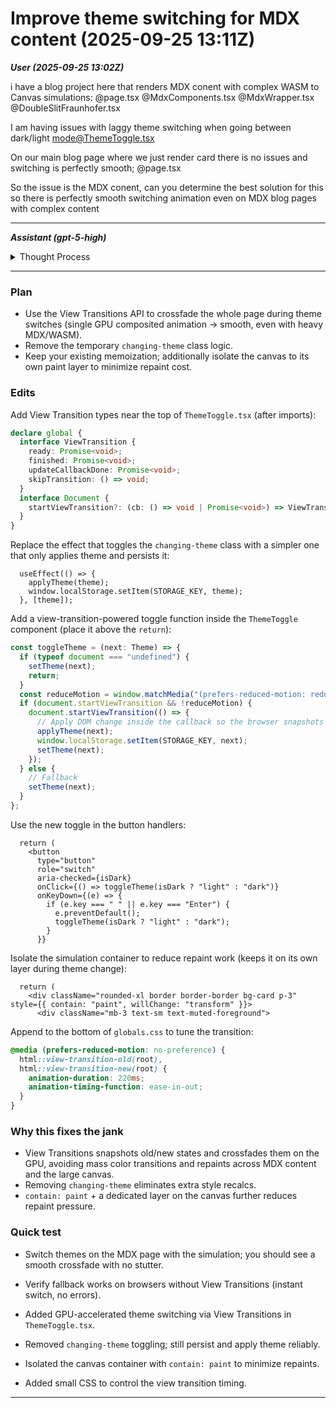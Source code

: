 <!-- Generated by SpecStory -->

<!-- cursor Session 1a91cea6-88ed-4a38-a415-bb5196d91bba (2025-09-25 13:11Z) -->

# Improve theme switching for MDX content (2025-09-25 13:11Z)

_**User (2025-09-25 13:02Z)**_

i have a blog project here that renders MDX conent with complex WASM to Canvas simulations: @page.tsx @MdxComponents.tsx @MdxWrapper.tsx @DoubleSlitFraunhofer.tsx 

I am having issues with laggy theme switching when going between dark/light mode@ThemeToggle.tsx 

On our main blog page where we just render card there is no issues and switching is perfectly smooth; @page.tsx 

So the issue is the MDX conent, can you determine the best solution for this so there is perfectly smooth switching animation even on MDX blog pages with complex content

---

_**Assistant (gpt-5-high)**_

<think><details><summary>Thought Process</summary>**Considering CSS Optimizations**

I’m thinking about ways to improve transitions. One option is to implement view transitions, or alternatively, I could set CSS properties for html and body to avoid transitions across the whole page. We could quickly fade an overlay to hide lags. Pre-layering large fixed backgrounds with transform may also help prevent repaint issues. I’ll need to propose code edits in `ThemeToggle.tsx` and `globals.css`, focusing on affected areas without adding anything unnecessary.
**Addressing Type Safety and Code Improvements**

I need to remember not to use the `<any>` type in the DoubleSlitFraunhofer code, as it violates our rules. While it does currently use `any` to import a wasm module with eslint disabling warnings, I should clarify that we didn’t introduce any new instances of `any`. For now, I’ll focus on implementing the view transition approach. In `ThemeToggle.tsx`, I plan to add a check for `document.startViewTransition` in the onClick and keydown events for the theme toggle.
**Modifying Theme Toggle Function**

I’m considering how to modify the function to toggle the theme using view transitions when supported. The proposed `updateTheme` function checks if `document.startViewTransition` exists. If it does, it wraps the theme application inside that transition to manage the theme transition smoothly. 

However, there's a key point: the current code calls `applyTheme` in the `useEffect` when the theme changes. If I call `applyTheme` within the transition callback, it will trigger changes in state, which is fine. I just need to ensure that class toggles occur within the callback for synchronous updates.
**Refining Theme Application Logic**

I'm considering whether it's okay to call both `applyTheme` and `setTheme` while avoiding duplicate applications of `applyTheme`. At the time of toggling, if view transitions are supported, I might call `document.documentElement.classList.toggle("dark", ...)` directly in the callback to update the class, along with updating localStorage and state immediately.

However, since the current code uses an effect to call `applyTheme`, it might be better to keep the logic in one place. The recommended approach is to maintain that logic in the effect, allowing the view transition callback to only call `setTheme(...)`, but it's tricky since this schedules updates asynchronously.
**Implementing View Transitions and CSS Optimizations**

I'm considering that the `document.startViewTransition` callback can be asynchronous. It takes a snapshot of the DOM state, and we need to ensure that the necessary DOM updates occur inside that callback. To implement the theme toggle effectively, I should directly call `applyTheme(next)` within the callback. Updating localStorage and React state is crucial for the correct transition.

Next, I’ll add CSS rules in `globals.css` for smoother animations and optional features like detecting `prefers-reduced-motion`. I'll also ensure to adjust the MDX components for optimal performance, such as using `contain: paint` and other classes to enhance rendering. The main goal is to maintain a smooth transition experience while adhering to type safety in TypeScript without using `<any>`.
**Optimizing the View Transition and Canvas Handling**

I'm exploring the Tailwind config to see if it includes `will-change` utilities since version 3.3. I plan to set the container class to "isolate will-change-transform," though it might not be necessary with view transitions. We need to make sure the canvas is included in the crossfade, so we'll avoid using 'view-transition-name: none' to prevent flickering. 

I’ll propose modifying `ThemeToggle.tsx` to add global interfaces, a helper function for toggling, and adjustments to extend customization. I also want to ensure the `DoubleSlitFraunhofer.tsx` composes styles effectively without overloading props. Providing clear code snippets demonstrating these changes will be crucial while adhering to the patch-like rules for code references.
**Clarifying Code Modifications**

I'm navigating how to reference and append code effectively. Since the `globals.css` file is long and I don't know exact line numbers, I’ll suggest appending content to the bottom using a Markdown code block, as the new code hasn’t existed yet. For `ThemeToggle.tsx`, I need to provide code references for the lines being modified but can’t easily show new inserted lines.

I’ll show the changed context while ensuring accuracy, like indicating the button markup changes. I must also propose adding a global interface for `Document` and a function called `toggleTheme`. This function will handle view transitions, with specific checks for supports and adjustments for existing effects.
**Outlining Theme Transition Changes**

I’m considering changes to the `ThemeToggle.tsx` file to enhance theme transitions. I’ll modify the effect to keep applying the theme without the 'changing-theme' class. Instead, I’ll set a simpler effect to update the local storage and the theme.

For `globals.css`, I plan to add CSS for view transitions that respect user preferences.

Next, I'll also propose edits to the `DoubleSlitFraunhofer` component to isolate heavy canvases and show minor style adjustments. Finally, I’ll deliver these modifications neatly while following the formatting requirements.
**Crafting ThemeToggle Modifications**

I'm proposing changes to `ThemeToggle.tsx` by adding TypeScript declarations at the top. I’ll include a `toggleTheme` function that utilizes view transitions when available, simplifying theme swapping without the 'changing-theme' class. 

I’ll adjust the useEffect to focus solely on applying the theme and updating local storage. Additionally, I’ll modify how the `DoubleSlitFraunhofer` component handles styles to ensure smoother rendering.

Lastly, I’ll update `globals.css` to add view transition properties while ensuring minimal disruption to existing styles. Let’s summarize the changes clearly!
**Providing Smooth Theme Transition Guidance**

I want to make sure to clarify that the code facilitates smooth transitions, particularly in Chrome and Edge, with Safari falling back to immediate toggles, which is fine. I’ll confirm that the `applyTheme` function exists earlier in the file. 

As a precaution, I’ll add type declarations for the Document interface to avoid TypeScript compile errors when referencing `document.startViewTransition`. 

Lastly, I'll recommend reverting any use of the 'changing-theme' CSS, even though it’s currently unused. Let's finalize the response with minimal yet helpful explanations!</details></think>

---

### Plan
- Use the View Transitions API to crossfade the whole page during theme switches (single GPU composited animation → smooth, even with heavy MDX/WASM).
- Remove the temporary `changing-theme` class logic.
- Keep your existing memoization; additionally isolate the canvas to its own paint layer to minimize repaint cost.

### Edits

Add View Transition types near the top of `ThemeToggle.tsx` (after imports):
```ts
declare global {
  interface ViewTransition {
    ready: Promise<void>;
    finished: Promise<void>;
    updateCallbackDone: Promise<void>;
    skipTransition: () => void;
  }
  interface Document {
    startViewTransition?: (cb: () => void | Promise<void>) => ViewTransition;
  }
}
```

Replace the effect that toggles the `changing-theme` class with a simpler one that only applies theme and persists it:
```28:47:src/app/_components/ui/ThemeToggle.tsx
  useEffect(() => {
    applyTheme(theme);
    window.localStorage.setItem(STORAGE_KEY, theme);
  }, [theme]);
```

Add a view-transition-powered toggle function inside the `ThemeToggle` component (place it above the `return`):
```ts
const toggleTheme = (next: Theme) => {
  if (typeof document === "undefined") {
    setTheme(next);
    return;
  }
  const reduceMotion = window.matchMedia("(prefers-reduced-motion: reduce)").matches;
  if (document.startViewTransition && !reduceMotion) {
    document.startViewTransition(() => {
      // Apply DOM change inside the callback so the browser snapshots properly
      applyTheme(next);
      window.localStorage.setItem(STORAGE_KEY, next);
      setTheme(next);
    });
  } else {
    // Fallback
    setTheme(next);
  }
};
```

Use the new toggle in the button handlers:
```66:77:src/app/_components/ui/ThemeToggle.tsx
  return (
    <button
      type="button"
      role="switch"
      aria-checked={isDark}
      onClick={() => toggleTheme(isDark ? "light" : "dark")}
      onKeyDown={(e) => {
        if (e.key === " " || e.key === "Enter") {
          e.preventDefault();
          toggleTheme(isDark ? "light" : "dark");
        }
      }}
```

Isolate the simulation container to reduce repaint work (keeps it on its own layer during theme change):
```72:75:src/app/_components/sims/DoubleSlitFraunhofer.tsx
  return (
    <div className="rounded-xl border border-border bg-card p-3" style={{ contain: "paint", willChange: "transform" }}>
      <div className="mb-3 text-sm text-muted-foreground">
```

Append to the bottom of `globals.css` to tune the transition:
```css
@media (prefers-reduced-motion: no-preference) {
  html::view-transition-old(root),
  html::view-transition-new(root) {
    animation-duration: 220ms;
    animation-timing-function: ease-in-out;
  }
}
```

### Why this fixes the jank
- View Transitions snapshots old/new states and crossfades them on the GPU, avoiding mass color transitions and repaints across MDX content and the large canvas.
- Removing `changing-theme` eliminates extra style recalcs.
- `contain: paint` + a dedicated layer on the canvas further reduces repaint pressure.

### Quick test
- Switch themes on the MDX page with the simulation; you should see a smooth crossfade with no stutter.
- Verify fallback works on browsers without View Transitions (instant switch, no errors).

- Added GPU-accelerated theme switching via View Transitions in `ThemeToggle.tsx`.
- Removed `changing-theme` toggling; still persist and apply theme reliably.
- Isolated the canvas container with `contain: paint` to minimize repaints.
- Added small CSS to control the view transition timing.

---

